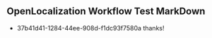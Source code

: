 ## OpenLocalization Workflow Test MarkDown
* 37b41d41-1284-44ee-908d-f1dc93f7580a thanks!

<!--HONumber=Jul16_HO4-->


